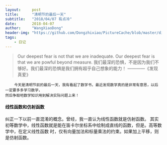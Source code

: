 ```yaml
---
layout:     post
title:      "清明节的最后一天"
subtitle:   "2018/04/07 有点冷"
date:       2018-04-07
author:     "WangXiaoDong"
header-img: "https://github.com/Dongzhixiao/PictureCache/blob/master/diaryPic/20180407.jpg?raw=true"
tags:
    - 日记
---
```


>Our deepest fear is not that we are inadequate. Our deepest fear is that we are powful beyond measure. 
我们最深的恐惧，不是因为我们不够好。我们最深的恐惧是我们拥有超乎自己想象的能力！
                                                                                ————《发现真爱》


```
    今天是清明节前的最后一天，我有看起了数学书，最近发现数学真的是非常有意思，以后一定要多多学习数学，
然后争取吧数学知识用到解决实际问题上来！
```

#### 线性函数和仿射函数

纠正一下以前一直混淆的概念。曾经，我一直认为线性函数就是仿射函数。
其实初等数学中，线性函数就是能在笛卡尔坐标系中绘制成直线的函数，但是。高等数学中，在定义线性函数
时，仅有向量加法和标量乘法的约束。如果加上平移，则是仿射函数。


